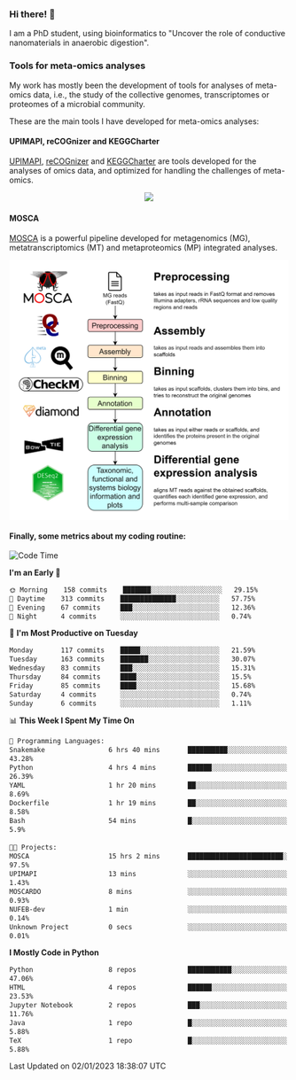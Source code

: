 ### Hi there! 👋

I am a PhD student, using bioinformatics to "Uncover the role of conductive nanomaterials in anaerobic digestion".

### Tools for meta-omics analyses

My work has mostly been the development of tools for analyses of meta-omics data, i.e., the study of the collective genomes, transcriptomes or proteomes of a microbial community.

These are the main tools I have developed for meta-omics analyses:

#### UPIMAPI, reCOGnizer and KEGGCharter

[UPIMAPI](https://github.com/iquasere/UPIMAPI), [reCOGnizer](https://github.com/iquasere/reCOGnizer) and [KEGGCharter](https://github.com/iquasere/KEGGCharter) are tools developed for the analyses of omics data, and optimized for handling the challenges of meta-omics.

<p align="center">
    <img src="assets/annotation_paper.png">
</p>

#### MOSCA

[MOSCA](https://github.com/iquasere/MOSCA) is a powerful pipeline developed for metagenomics (MG), metatranscriptomics (MT) and metaproteomics (MP) integrated analyses.

<p align="center">
    <img src="assets/mosca_workflow.png" align="center" width="700">
</p>


#### Finally, some metrics about my coding routine:

<!--START_SECTION:waka-->
![Code Time](http://img.shields.io/badge/Code%20Time-434%20hrs%2016%20mins-blue)

**I'm an Early 🐤** 

```text
🌞 Morning    158 commits    ███████░░░░░░░░░░░░░░░░░░   29.15% 
🌆 Daytime    313 commits    ██████████████░░░░░░░░░░░   57.75% 
🌃 Evening    67 commits     ███░░░░░░░░░░░░░░░░░░░░░░   12.36% 
🌙 Night      4 commits      ░░░░░░░░░░░░░░░░░░░░░░░░░   0.74%

```
📅 **I'm Most Productive on Tuesday** 

```text
Monday       117 commits    █████░░░░░░░░░░░░░░░░░░░░   21.59% 
Tuesday      163 commits    ███████░░░░░░░░░░░░░░░░░░   30.07% 
Wednesday    83 commits     ███░░░░░░░░░░░░░░░░░░░░░░   15.31% 
Thursday     84 commits     ████░░░░░░░░░░░░░░░░░░░░░   15.5% 
Friday       85 commits     ████░░░░░░░░░░░░░░░░░░░░░   15.68% 
Saturday     4 commits      ░░░░░░░░░░░░░░░░░░░░░░░░░   0.74% 
Sunday       6 commits      ░░░░░░░░░░░░░░░░░░░░░░░░░   1.11%

```


📊 **This Week I Spent My Time On** 

```text
💬 Programming Languages: 
Snakemake                6 hrs 40 mins       ██████████░░░░░░░░░░░░░░░   43.28% 
Python                   4 hrs 4 mins        ██████░░░░░░░░░░░░░░░░░░░   26.39% 
YAML                     1 hr 20 mins        ██░░░░░░░░░░░░░░░░░░░░░░░   8.69% 
Dockerfile               1 hr 19 mins        ██░░░░░░░░░░░░░░░░░░░░░░░   8.58% 
Bash                     54 mins             █░░░░░░░░░░░░░░░░░░░░░░░░   5.9%

🐱‍💻 Projects: 
MOSCA                    15 hrs 2 mins       ████████████████████████░   97.5% 
UPIMAPI                  13 mins             ░░░░░░░░░░░░░░░░░░░░░░░░░   1.43% 
MOSCARDO                 8 mins              ░░░░░░░░░░░░░░░░░░░░░░░░░   0.93% 
NUFEB-dev                1 min               ░░░░░░░░░░░░░░░░░░░░░░░░░   0.14% 
Unknown Project          0 secs              ░░░░░░░░░░░░░░░░░░░░░░░░░   0.01%

```

**I Mostly Code in Python** 

```text
Python                   8 repos             ███████████░░░░░░░░░░░░░░   47.06% 
HTML                     4 repos             ██████░░░░░░░░░░░░░░░░░░░   23.53% 
Jupyter Notebook         2 repos             ███░░░░░░░░░░░░░░░░░░░░░░   11.76% 
Java                     1 repo              █░░░░░░░░░░░░░░░░░░░░░░░░   5.88% 
TeX                      1 repo              █░░░░░░░░░░░░░░░░░░░░░░░░   5.88%

```



 Last Updated on 02/01/2023 18:38:07 UTC
<!--END_SECTION:waka-->

